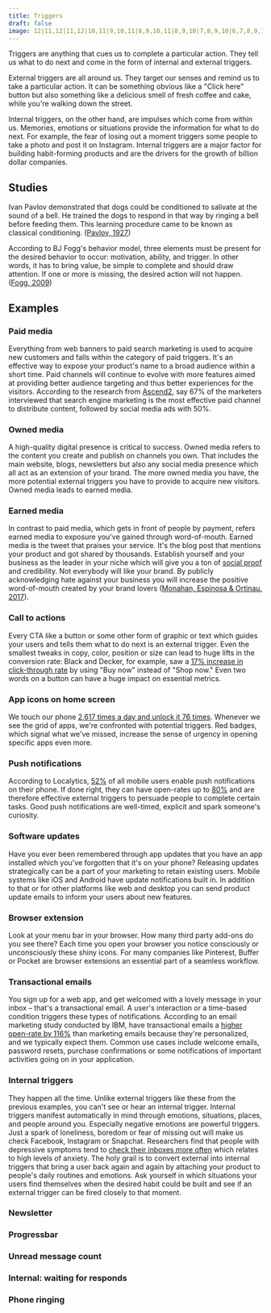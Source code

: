 ```yaml
---
title: Triggers
draft: false
image: 12|11,12|11,12|10,11|9,10,11|8,9,10,11|8,9,10|7,8,9,10|6,7,8,9,10,11,12,13,14,15,16,17|5,6,7,8,9,10,11,12,13,14,15,16|5,6,7,8,9,10,11,12,13,14,15,16|4,5,6,7,8,9,10,11,12,13,14,15|11,12,13,14|11,12,13|10,11,12,13|10,11,12|10,11|9,10|9,10|9
---
```


Triggers are anything that cues us to complete a particular action. They tell us what to do next and come in the form of internal and external triggers.

External triggers are all around us. They target our senses and remind us to take a particular action. It can be something obvious like a "Click here" button but also something like a delicious smell of fresh coffee and cake, while you're walking down the street.

Internal triggers, on the other hand, are impulses which come from within us. Memories, emotions or situations provide the information for what to do next. For example, the fear of losing out a moment triggers some people to take a photo and post it on Instagram. Internal triggers are a major factor for building habit-forming products and are the drivers for the growth of billion dollar companies.


## Studies

Ivan Pavlov demonstrated that dogs could be conditioned to salivate at the sound of a bell. He trained the dogs to respond in that way by ringing a bell before feeding them. This learning procedure came to be known as classical conditioning. ([Pavlov, 1927](http://psychclassics.yorku.ca/Pavlov/))

According to BJ Fogg's behavior model, three elements must be present for the desired behavior to occur: motivation, ability, and trigger. In other words, it has to bring value, be simple to complete and should draw attention. If one or more is missing, the desired action will not happen. ([Fogg, 2009](http://dl.acm.org/citation.cfm?doid=1541948.1541999))


## Examples


### Paid media
Everything from web banners to paid search marketing is used to acquire new customers and falls within the category of paid triggers. It's an effective way to expose your product's name to a broad audience within a short time. Paid channels will continue to evolve with more features aimed at providing better audience targeting and thus better experiences for the visitors. According to the research from [Ascend2](http://research.ascend2.com/2017-content-marketing-distribution-survey-summary-report/), say 67% of the marketers interviewed that search engine marketing is the most effective paid channel to distribute content, followed by social media ads with 50%.


### Owned media
A high-quality digital presence is critical to success. Owned media refers to the content you create and publish on channels you own. That includes the main website, blogs, newsletters but also any social media presence which all act as an extension of your brand. The more owned media you have, the more potential external triggers you have to provide to acquire new visitors. Owned media leads to earned media.


### Earned media
In contrast to paid media, which gets in front of people by payment, refers earned media to exposure you've gained through word-of-mouth. Earned media is the tweet that praises your service. It's the blog post that mentions your product and got shared by thousands. Establish yourself and your business as the leader in your niche which will give you a ton of [social proof](/social-proof/) and credibility. Not everybody will like your brand. By publicly acknowledging hate against your business you will increase the positive word-of-mouth created by your brand lovers ([Monahan, Espinosa & Ortinau, 2017](https://www.researchgate.net/publication/314266211_Hate_Does_Not_Have_to_Hurt_The_Influence_of_Hate-Acknowledging_Advertising_on_Positive_Word_of_Mouth_An_Extended_Abstract)).


### Call to actions
Every CTA like a button or some other form of graphic or text which guides your users and tells them what to do next is an external trigger. Even the smallest tweaks in copy, color, position or size can lead to huge lifts in the conversion rate: Black and Decker, for example, saw a [17% increase in click-through rate](https://blog.optimizely.com/2014/07/03/black-decker-discovers-big-win-in-buy-now-vs-shop-now-test/) by using "Buy now" instead of "Shop now." Even two words on a button can have a huge impact on essential metrics.


### App icons on home screen
We touch our phone [2,617 times a day and unlock it 76 times](https://blog.dscout.com/mobile-touches). Whenever we see the grid of apps, we're confronted with potential triggers. Red badges, which signal what we've missed, increase the sense of urgency in opening specific apps even more.


### Push notifications
According to Localytics, [52%](http://info.localytics.com/blog/52-percent-of-users-enable-push-messaging) of all mobile users enable push notifications on their phone. If done right, they can have open-rates up to [80%](http://blog.thanx.com/push-notification-open-rate-statistics-50-80) and are therefore effective external triggers to persuade people to complete certain tasks. Good push notifications are well-timed, explicit and spark someone's curiosity.


### Software updates
Have you ever been remembered through app updates that you have an app installed which you've forgotten that it's on your phone? Releasing updates strategically can be a part of your marketing to retain existing users. Mobile systems like iOS and Android have update notifications built in. In addition to that or for other platforms like web and desktop you can send product update emails to inform your users about new features.


### Browser extension
Look at your menu bar in your browser. How many third party add-ons do you see there? Each time you open your browser you notice consciously or unconsciously these shiny icons. For many companies like Pinterest, Buffer or Pocket are browser extensions an essential part of a seamless workflow.


### Transactional emails
You sign up for a web app, and get welcomed with a lovely message in your inbox – that's a transactional email. A user's interaction or a time-based condition triggers these types of notifications. According to an email marketing study conducted by IBM, have transactional emails a [higher open-rate by 116%](https://www-01.ibm.com/marketing/iwm/dre/signup?source=urx-13772&S_PKG=ov56286) than marketing emails because they're personalized, and we typically expect them. Common use cases include welcome emails, password resets, purchase confirmations or some notifications of important activities going on in your application.


### Internal triggers
They happen all the time. Unlike external triggers like these from the previous examples, you can't see or hear an internal trigger. Internal triggers manifest automatically in mind through emotions, situations, places, and people around you. Especially negative emotions are powerful triggers. Just a spark of loneliness, boredom or fear of missing out will make us check Facebook, Instagram or Snapchat. Researchers find that people with depressive symptoms tend to [check their inboxes more often](http://www.nytimes.com/2012/06/17/opinion/sunday/how-depressed-people-use-the-internet.html?mcubz=3) which relates to high levels of anxiety. The holy grail is to convert external into internal triggers that bring a user back again and again by attaching your product to people's daily routines and emotions. Ask yourself in which situations your users find themselves when the desired habit could be built and see if an external trigger can be fired closely to that moment.


### Newsletter

### Progressbar

### Unread message count

### Internal: waiting for responds

### Phone ringing
